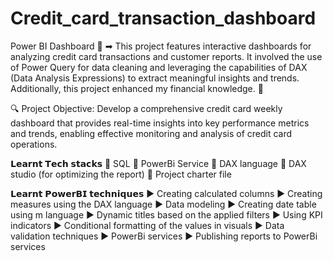 # Credit_card_transaction_dashboard
Power BI Dashboard
📍 ➡ This project features interactive dashboards for analyzing credit card transactions and customer reports. It involved the use of Power Query for data cleaning and leveraging the capabilities of DAX (Data Analysis Expressions) to extract meaningful insights and trends. Additionally, this project enhanced my financial knowledge. 📌 

🔍 Project Objective: Develop a comprehensive credit card weekly dashboard that provides real-time insights into key performance metrics and trends, enabling effective monitoring and analysis of credit card operations.


𝗟𝗲𝗮𝗿𝗻𝘁 𝗧𝗲𝗰𝗵 𝘀𝘁𝗮𝗰𝗸𝘀
📌 SQL
📌 PowerBi Service 
📌 DAX language
📌 DAX studio (for optimizing the report)
📌 Project charter file


𝗟𝗲𝗮𝗿𝗻𝘁 𝗣𝗼𝘄𝗲𝗿𝗕𝗜 𝘁𝗲𝗰𝗵𝗻𝗶𝗾𝘂𝗲𝘀
 ▶ Creating calculated columns
 ▶ Creating measures using the DAX language
 ▶ Data modeling
 ▶ Creating date table using m language
 ▶ Dynamic titles based on the applied filters
 ▶ Using KPI indicators
 ▶ Conditional formatting of the values in visuals
 ▶ Data validation techniques
 ▶ PowerBi services
 ▶ Publishing reports to PowerBi services
